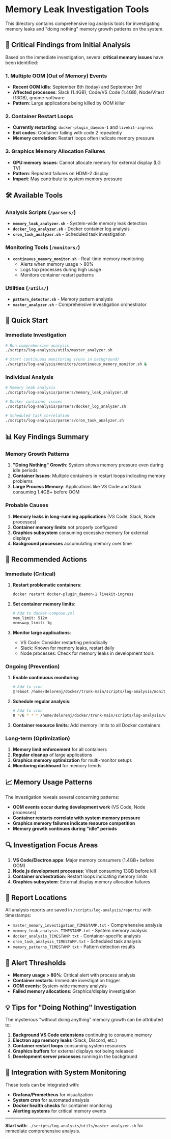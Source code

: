 # Memory Leak Investigation Tools

This directory contains comprehensive log analysis tools for investigating memory leaks and "doing nothing" memory growth patterns on the system.

## 🚨 Critical Findings from Initial Analysis

Based on the immediate investigation, several **critical memory issues** have been identified:

### 1. **Multiple OOM (Out of Memory) Events**
- **Recent OOM kills**: September 8th (today) and September 3rd
- **Affected processes**: Slack (1.4GB), Code/VS Code (1.4GB), Node/Vitest (13GB), gnome-software
- **Pattern**: Large applications being killed by OOM killer

### 2. **Container Restart Loops** 
- **Currently restarting**: `docker-plugin_daemon-1` and `livekit-ingress`
- **Exit codes**: Container failing with code 2 repeatedly
- **Memory correlation**: Restart loops often indicate memory pressure

### 3. **Graphics Memory Allocation Failures**
- **GPU memory issues**: Cannot allocate memory for external display (LG TV)
- **Pattern**: Repeated failures on HDMI-2 display
- **Impact**: May contribute to system memory pressure

## 🛠️ Available Tools

### Analysis Scripts (`/parsers/`)
- **`memory_leak_analyzer.sh`** - System-wide memory leak detection
- **`docker_log_analyzer.sh`** - Docker container log analysis
- **`cron_task_analyzer.sh`** - Scheduled task investigation

### Monitoring Tools (`/monitors/`)
- **`continuous_memory_monitor.sh`** - Real-time memory monitoring
  - Alerts when memory usage > 80%
  - Logs top processes during high usage
  - Monitors container restart patterns

### Utilities (`/utils/`)
- **`pattern_detector.sh`** - Memory pattern analysis
- **`master_analyzer.sh`** - Comprehensive investigation orchestrator

## 🚀 Quick Start

### Immediate Investigation
```bash
# Run comprehensive analysis
./scripts/log-analysis/utils/master_analyzer.sh

# Start continuous monitoring (runs in background)
./scripts/log-analysis/monitors/continuous_memory_monitor.sh &
```

### Individual Analysis
```bash
# Memory leak analysis
./scripts/log-analysis/parsers/memory_leak_analyzer.sh

# Docker container issues
./scripts/log-analysis/parsers/docker_log_analyzer.sh

# Scheduled task correlation
./scripts/log-analysis/parsers/cron_task_analyzer.sh
```

## 📊 Key Findings Summary

### Memory Growth Patterns
1. **"Doing Nothing" Growth**: System shows memory pressure even during idle periods
2. **Container Issues**: Multiple containers in restart loops indicating memory problems
3. **Large Process Memory**: Applications like VS Code and Slack consuming 1.4GB+ before OOM

### Probable Causes
1. **Memory leaks in long-running applications** (VS Code, Slack, Node processes)
2. **Container memory limits** not properly configured
3. **Graphics subsystem** consuming excessive memory for external displays
4. **Background processes** accumulating memory over time

## 🔧 Recommended Actions

### Immediate (Critical)
1. **Restart problematic containers**:
   ```bash
   docker restart docker-plugin_daemon-1 livekit-ingress
   ```

2. **Set container memory limits**:
   ```bash
   # Add to docker-compose.yml
   mem_limit: 512m
   memswap_limit: 1g
   ```

3. **Monitor large applications**:
   - VS Code: Consider restarting periodically
   - Slack: Known for memory leaks, restart daily
   - Node processes: Check for memory leaks in development tools

### Ongoing (Prevention)
1. **Enable continuous monitoring**:
   ```bash
   # Add to cron
   @reboot /home/delorenj/docker/trunk-main/scripts/log-analysis/monitors/continuous_memory_monitor.sh &
   ```

2. **Schedule regular analysis**:
   ```bash
   # Add to cron
   0 */6 * * * /home/delorenj/docker/trunk-main/scripts/log-analysis/utils/master_analyzer.sh
   ```

3. **Container resource limits**: Add memory limits to all Docker containers

### Long-term (Optimization)
1. **Memory limit enforcement** for all containers
2. **Regular cleanup** of large applications
3. **Graphics memory optimization** for multi-monitor setups
4. **Monitoring dashboard** for memory trends

## 📈 Memory Usage Patterns

The investigation reveals several concerning patterns:

- **OOM events occur during development work** (VS Code, Node processes)
- **Container restarts correlate with system memory pressure**
- **Graphics memory failures indicate resource competition**
- **Memory growth continues during "idle" periods**

## 🔍 Investigation Focus Areas

1. **VS Code/Electron apps**: Major memory consumers (1.4GB+ before OOM)
2. **Node.js development processes**: Vitest consuming 13GB before kill
3. **Container orchestration**: Restart loops indicating memory limits
4. **Graphics subsystem**: External display memory allocation failures

## 📁 Report Locations

All analysis reports are saved in `/scripts/log-analysis/reports/` with timestamps:
- `master_memory_investigation_TIMESTAMP.txt` - Comprehensive analysis
- `memory_leak_analysis_TIMESTAMP.txt` - System memory analysis  
- `docker_analysis_TIMESTAMP.txt` - Container-specific analysis
- `cron_task_analysis_TIMESTAMP.txt` - Scheduled task analysis
- `memory_patterns_TIMESTAMP.txt` - Pattern detection results

## 🚨 Alert Thresholds

- **Memory usage > 80%**: Critical alert with process analysis
- **Container restarts**: Immediate investigation trigger
- **OOM events**: System-wide memory analysis
- **Failed memory allocations**: Graphics/display investigation

## 💡 Tips for "Doing Nothing" Investigation

The mysterious "without doing anything" memory growth can be attributed to:

1. **Background VS Code extensions** continuing to consume memory
2. **Electron app memory leaks** (Slack, Discord, etc.)
3. **Container restart loops** consuming system resources
4. **Graphics buffers** for external displays not being released
5. **Development server processes** running in the background

## 🔗 Integration with System Monitoring

These tools can be integrated with:
- **Grafana/Prometheus** for visualization
- **System cron** for automated analysis
- **Docker health checks** for container monitoring
- **Alerting systems** for critical memory events

---

**Start with**: `./scripts/log-analysis/utils/master_analyzer.sh` for immediate comprehensive analysis.
